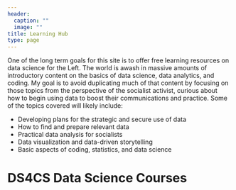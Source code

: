 ```yaml
---
header:
  caption: ""
  image: ""
title: Learning Hub
type: page
---
```


One of the long term goals for this site is to offer free learning resources on data science for the Left.
The world is awash in massive amounts of introductory content on the basics of data science, data analytics, 
and coding. My goal is to avoid duplicating much of that content by focusing on those topics from the perspective
of the socialist activist, curious about how to begin using data to boost their communications and practice. 
Some of the topics covered will likely include:

- Developing plans for the strategic and secure use of data 
- How to find and prepare relevant data
- Practical data analysis for socialists
- Data visualization and data-driven storytelling
- Basic aspects of coding, statistics, and data science

# DS4CS Data Science Courses
